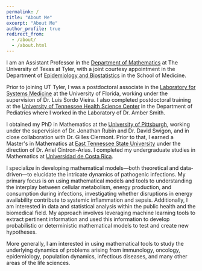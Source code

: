 ```yaml
---
permalink: /
title: "About Me"
excerpt: "About Me"
author_profile: true
redirect_from: 
  - /about/
  - /about.html
---
```

<!---![mypic](https://ivanrazu.github.io/images/profile_pic.png)---> 

I am an Assistant Professor in the [Department of Mathematics](https://www.uttyler.edu/academics/colleges-schools/arts-sciences/departments/mathematics/faculty/) at The University of Texas at Tyler, with a joint courtesy appointment in the Department of [Epidemiology and Biostatistics](https://www.uttyler.edu/academics/colleges-schools/medicine/departments/epidemiology-and-biostatistics/) in the School of Medicine.

Prior to joining UT Tyler, I was a postdoctoral associate in the [Laboratory for Systems Medicine](https://systemsmedicine.pulmonary.medicine.ufl.edu/)
 at the University of Florida, working under the supervision of Dr. Luis Sordo Vieira. I also completed postdoctoral training at the [University of Tennessee Health Science Center](https://www.uthsc.edu/) in the Department of Pediatrics where I worked in the Laboratory of Dr. Amber Smith. 

I obtained my PhD in Mathematics at the [University of Pittsburgh](https://www.mathematics.pitt.edu/), working under the supervision of Dr. Jonathan Rubin and Dr. David Swigon, and in close collaboration with Dr. Gilles Clermont. Prior to that, I earned a Master's in Mathematics at [East Tennessee State University](http://www.etsu.edu/ehome/) under the direction of Dr. Ariel Cintron-Arias. I completed my undergraduate studies in Mathematics at [Universidad de Costa Rica](https://www.ucr.ac.cr/).
 
I specialize in developing mathematical models—both theoretical and data-driven—to elucidate the intricate dynamics of pathogenic infections. My primary focus is on using mathematical models and tools to understanding the interplay between cellular metabolism, energy production, and consumption during infections, investigating whether disruptions in energy availability contribute to systemic inflammation and sepsis. Additionally, I am interested in data and statistical analysis within the public health and the biomedical field. My approach involves leveraging machine learning tools to extract pertinent information and used this information to develop probabilistic or deterministic mathematical models to test and create new hypotheses. 

More generally, I am interested in using mathematical tools to study the underlying dynamics of problems arising from immunology, oncology, epidemiology, population dynamics, infectious diseases, and many other areas of the life sciences. 








